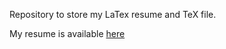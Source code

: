 Repository to store my LaTex resume and TeX file. 

My resume is available [here](https://drive.google.com/file/d/1oSArNYXOnvZK78jiOyAVSuyALjvI2Wr5/view?usp=sharing)
